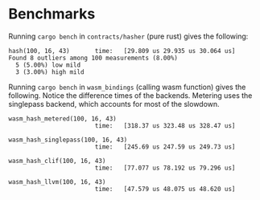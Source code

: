 # Benchmarks

Running `cargo bench` in `contracts/hasher` (pure rust) gives the following:

```
hash(100, 16, 43)       time:   [29.809 us 29.935 us 30.064 us]                               
Found 8 outliers among 100 measurements (8.00%)
  5 (5.00%) low mild
  3 (3.00%) high mild
```

Running `cargo bench` in `wasm_bindings` (calling wasm function) gives the following.
Notice the difference times of the backends. Metering uses the singlepass backend,
which accounts for most of the slowdown.

```
wasm_hash_metered(100, 16, 43)                                                                            
                        time:   [318.37 us 323.48 us 328.47 us]

wasm_hash_singlepass(100, 16, 43)                                                                            
                        time:   [245.69 us 247.59 us 249.73 us]

wasm_hash_clif(100, 16, 43)                                                                            
                        time:   [77.077 us 78.192 us 79.296 us]

wasm_hash_llvm(100, 16, 43)                                                                             
                        time:   [47.579 us 48.075 us 48.620 us]
```


